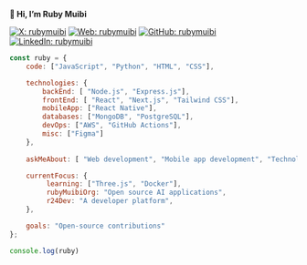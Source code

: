 **👋 Hi, I’m Ruby Muibi**


[![X: rubymuibi](https://img.shields.io/twitter/follow/rubymuibi)](https://twitter.com/rubymuibi)
[![Web: rubymuibi](https://img.shields.io/badge/rubymuibi.com-000000?logo=googlechrome&logoColor=000000&style=social)](https://rubymuibi.com)
[![GitHub: rubymuibi](https://img.shields.io/badge/rubymuibi-000000?logo=github&style=social)](https://github.com/RubyMuibi/)
[![LinkedIn: rubymuibi](https://img.shields.io/badge/rubymuibi-0077B5?logo=linkedin)](https://www.linkedin.com/in/ruby-muibi-3b4294195/)



```javascript
const ruby = {
    code: ["JavaScript", "Python", "HTML", "CSS"],

    technologies: { 
        backEnd: [ "Node.js", "Express.js"],
        frontEnd: [ "React", "Next.js", "Tailwind CSS"],
        mobileApp: ["React Native"],
        databases: ["MongoDB", "PostgreSQL"],
        devOps: ["AWS", "GitHub Actions"],
        misc: ["Figma"]
    },
    
    askMeAbout: [ "Web development", "Mobile app development", "Technology", "Algebra"],

    currentFocus: {
         learning: ["Three.js", "Docker"],
         rubyMuibiOrg: "Open source AI applications",
         r24Dev: "A developer platform",
    },

    goals: "Open-source contributions"
};

console.log(ruby)
```


